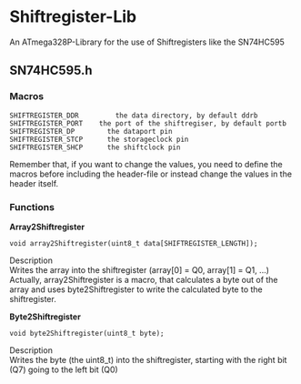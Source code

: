 # Shiftregister-Lib
An ATmega328P-Library for the use of Shiftregisters like the SN74HC595


## SN74HC595.h

### Macros

    SHIFTREGISTER_DDR		  the data directory, by default ddrb  
    SHIFTREGISTER_PORT    the port of the shiftregiser, by default portb  
    SHIFTREGISTER_DP  		the dataport pin  
    SHIFTREGISTER_STCP		the storageclock pin  
    SHIFTREGISTER_SHCP		the shiftclock pin

Remember that, if you want to change the values, you need to define the macros before including the header-file or instead change the values in the header itself.


### Functions

**Array2Shiftregister**

    void array2Shiftregister(uint8_t data[SHIFTREGISTER_LENGTH]);


Description  
Writes the array into the shiftregister (array[0] = Q0, array[1] = Q1, ...)  
Actually, array2Shiftregister is a macro, that calculates a byte out of the array and uses byte2Shiftregister to write the calculated byte to the shiftregister.

**Byte2Shiftregister**  

    void byte2Shiftregister(uint8_t byte);

Description  
Writes the byte (the uint8_t) into the shiftregister, starting with the right bit (Q7) going to the left bit (Q0)
